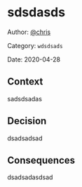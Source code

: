 # sdsdasds

Author: [@chris](slack://user?team=T9U3SEE12&id=U9U5GKCHG)

Category: `wdsdsads`

Date: 2020-04-28

## Context

sadsdsadas

## Decision

dsadsadsad

## Consequences

dsadsadasdsad